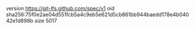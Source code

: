 version https://git-lfs.github.com/spec/v1
oid sha256:75f0e2ae04d551fcb5a4c9eb5e621d5cb861bb944baedd178e4b04042e1d898b
size 5017
